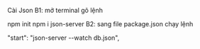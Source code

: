 Cài Json
B1: mở terminal gõ lệnh

npm init
npm i json-server
B2: sang file package.json chạy lệnh

"start": "json-server --watch db.json",
